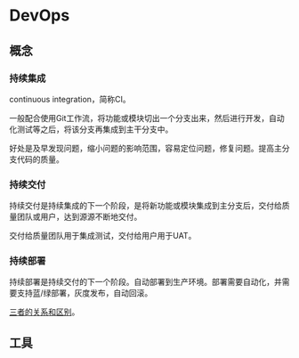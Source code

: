 # DevOps

## 概念

### 持续集成

continuous integration，简称CI。

一般配合使用Git工作流，将功能或模块切出一个分支出来，然后进行开发，自动化测试等之后，将该分支再集成到主干分支中。

好处是及早发现问题，缩小问题的影响范围，容易定位问题，修复问题。提高主分支代码的质量。

### 持续交付

持续交付是持续集成的下一个阶段，是将新功能或模块集成到主分支后，交付给质量团队或用户，达到源源不断地交付。

交付给质量团队用于集成测试，交付给用户用于UAT。

### 持续部署

持续部署是持续交付的下一个阶段。自动部署到生产环境。部署需要自动化，并需要支持蓝/绿部署，灰度发布，自动回滚。

[三者的关系和区别](https://www.mindtheproduct.com/2016/02/what-the-hell-are-ci-cd-and-devops-a-cheatsheet-for-the-rest-of-us/)。

## 工具





